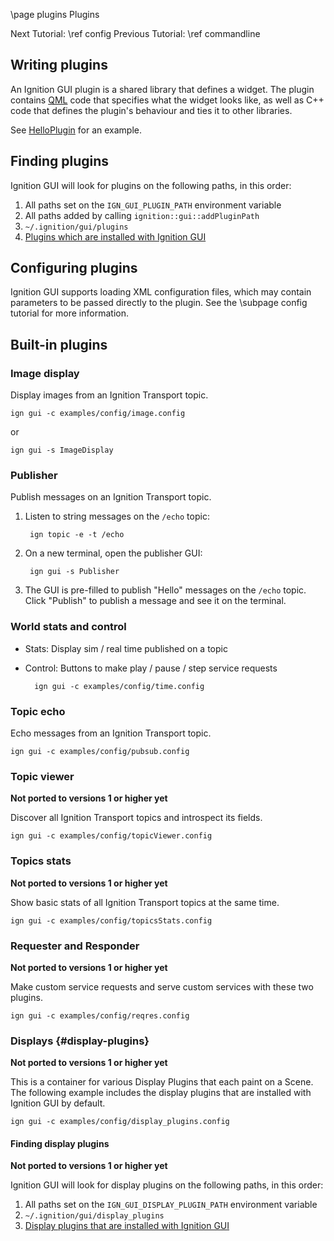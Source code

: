 \page plugins Plugins

Next Tutorial: \ref config
Previous Tutorial: \ref commandline

## Writing plugins

An Ignition GUI plugin is a shared library that defines a widget.
The plugin contains [QML](https://doc.qt.io/qt-5/qtqml-index.html)
code that specifies what the widget looks like, as well as C++ code
that defines the plugin's behaviour and ties it to other libraries.

See [HelloPlugin](https://github.com/ignitionrobotics/ign-gui/blob/ign-gui3/examples/plugin/hello_plugin/)
for an example.

## Finding plugins

Ignition GUI will look for plugins on the following paths, in this order:

1. All paths set on the `IGN_GUI_PLUGIN_PATH` environment variable
2. All paths added by calling `ignition::gui::addPluginPath`
3. `~/.ignition/gui/plugins`
4. [Plugins which are installed with Ignition GUI](https://ignitionrobotics.org/api/gui/0.1/namespaceignition_1_1gui_1_1plugins.html)

## Configuring plugins

Ignition GUI supports loading XML configuration files, which may contain
parameters to be passed directly to the plugin. See the \subpage config
tutorial for more information.

## Built-in plugins

### Image display

Display images from an Ignition Transport topic.

    ign gui -c examples/config/image.config

or

    ign gui -s ImageDisplay

### Publisher

Publish messages on an Ignition Transport topic.

1. Listen to string messages on the `/echo` topic:

        ign topic -e -t /echo

1. On a new terminal, open the publisher GUI:

        ign gui -s Publisher

1. The GUI is pre-filled to publish "Hello" messages on the `/echo` topic.
   Click "Publish" to publish a message and see it on the terminal.

### World stats and control

* Stats: Display sim / real time published on a topic
* Control: Buttons to make play / pause / step service requests

        ign gui -c examples/config/time.config

### Topic echo

Echo messages from an Ignition Transport topic.

    ign gui -c examples/config/pubsub.config

### Topic viewer

**Not ported to versions 1 or higher yet**

Discover all Ignition Transport topics and introspect its fields.

    ign gui -c examples/config/topicViewer.config

### Topics stats

**Not ported to versions 1 or higher yet**

Show basic stats of all Ignition Transport topics at the same time.

    ign gui -c examples/config/topicsStats.config

### Requester and Responder

**Not ported to versions 1 or higher yet**

Make custom service requests and serve custom services with these two
plugins.

    ign gui -c examples/config/reqres.config

### Displays {#display-plugins}

**Not ported to versions 1 or higher yet**

This is a container for various Display Plugins that each paint on a Scene.
The following example includes the display plugins that are installed with
Ignition GUI by default.

    ign gui -c examples/config/display_plugins.config

#### Finding display plugins

**Not ported to versions 1 or higher yet**

Ignition GUI will look for display plugins on the following paths, in this
order:

1. All paths set on the `IGN_GUI_DISPLAY_PLUGIN_PATH` environment variable
1. `~/.ignition/gui/display_plugins`
1. [Display plugins that are installed with Ignition GUI](https://ignitionrobotics.org/api/gui/0.1/namespaceignition_1_1gui_1_1display_plugins.html)
